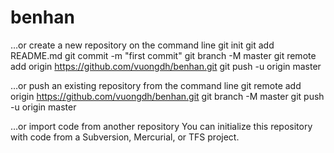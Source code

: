 # benhan
…or create a new repository on the command line
git init
git add README.md
git commit -m "first commit"
git branch -M master
git remote add origin https://github.com/vuongdh/benhan.git
git push -u origin master

…or push an existing repository from the command line
git remote add origin https://github.com/vuongdh/benhan.git
git branch -M master
git push -u origin master

…or import code from another repository
You can initialize this repository with code from a Subversion, Mercurial, or TFS project.

